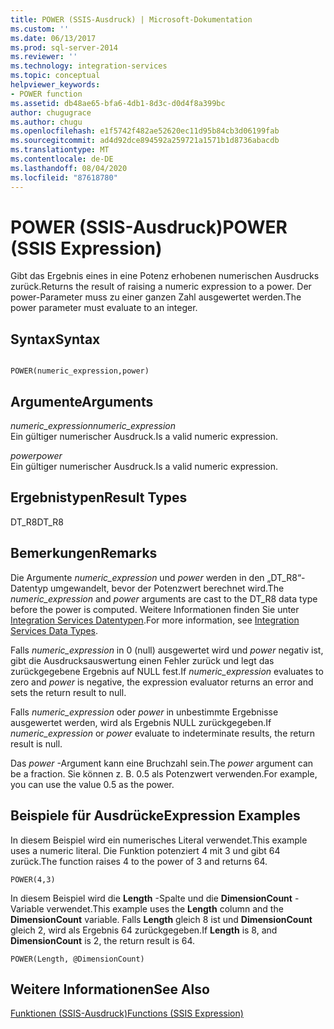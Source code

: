 ```yaml
---
title: POWER (SSIS-Ausdruck) | Microsoft-Dokumentation
ms.custom: ''
ms.date: 06/13/2017
ms.prod: sql-server-2014
ms.reviewer: ''
ms.technology: integration-services
ms.topic: conceptual
helpviewer_keywords:
- POWER function
ms.assetid: db48ae65-bfa6-4db1-8d3c-d0d4f8a399bc
author: chugugrace
ms.author: chugu
ms.openlocfilehash: e1f5742f482ae52620ec11d95b84cb3d06199fab
ms.sourcegitcommit: ad4d92dce894592a259721a1571b1d8736abacdb
ms.translationtype: MT
ms.contentlocale: de-DE
ms.lasthandoff: 08/04/2020
ms.locfileid: "87618780"
---
```

# <a name="power-ssis-expression"></a><span data-ttu-id="4c660-102">POWER (SSIS-Ausdruck)</span><span class="sxs-lookup"><span data-stu-id="4c660-102">POWER (SSIS Expression)</span></span>
  <span data-ttu-id="4c660-103">Gibt das Ergebnis eines in eine Potenz erhobenen numerischen Ausdrucks zurück.</span><span class="sxs-lookup"><span data-stu-id="4c660-103">Returns the result of raising a numeric expression to a power.</span></span> <span data-ttu-id="4c660-104">Der power-Parameter muss zu einer ganzen Zahl ausgewertet werden.</span><span class="sxs-lookup"><span data-stu-id="4c660-104">The power parameter must evaluate to an integer.</span></span>  
  
## <a name="syntax"></a><span data-ttu-id="4c660-105">Syntax</span><span class="sxs-lookup"><span data-stu-id="4c660-105">Syntax</span></span>  
  
```  
  
POWER(numeric_expression,power)  
```  
  
## <a name="arguments"></a><span data-ttu-id="4c660-106">Argumente</span><span class="sxs-lookup"><span data-stu-id="4c660-106">Arguments</span></span>  
 <span data-ttu-id="4c660-107">*numeric_expression*</span><span class="sxs-lookup"><span data-stu-id="4c660-107">*numeric_expression*</span></span>  
 <span data-ttu-id="4c660-108">Ein gültiger numerischer Ausdruck.</span><span class="sxs-lookup"><span data-stu-id="4c660-108">Is a valid numeric expression.</span></span>  
  
 <span data-ttu-id="4c660-109">*power*</span><span class="sxs-lookup"><span data-stu-id="4c660-109">*power*</span></span>  
 <span data-ttu-id="4c660-110">Ein gültiger numerischer Ausdruck.</span><span class="sxs-lookup"><span data-stu-id="4c660-110">Is a valid numeric expression.</span></span>  
  
## <a name="result-types"></a><span data-ttu-id="4c660-111">Ergebnistypen</span><span class="sxs-lookup"><span data-stu-id="4c660-111">Result Types</span></span>  
 <span data-ttu-id="4c660-112">DT_R8</span><span class="sxs-lookup"><span data-stu-id="4c660-112">DT_R8</span></span>  
  
## <a name="remarks"></a><span data-ttu-id="4c660-113">Bemerkungen</span><span class="sxs-lookup"><span data-stu-id="4c660-113">Remarks</span></span>  
 <span data-ttu-id="4c660-114">Die Argumente *numeric_expression* und *power* werden in den „DT_R8“-Datentyp umgewandelt, bevor der Potenzwert berechnet wird.</span><span class="sxs-lookup"><span data-stu-id="4c660-114">The *numeric_expression* and *power* arguments are cast to the DT_R8 data type before the power is computed.</span></span> <span data-ttu-id="4c660-115">Weitere Informationen finden Sie unter [Integration Services Datentypen](../data-flow/integration-services-data-types.md).</span><span class="sxs-lookup"><span data-stu-id="4c660-115">For more information, see [Integration Services Data Types](../data-flow/integration-services-data-types.md).</span></span>  
  
 <span data-ttu-id="4c660-116">Falls *numeric_expression* in 0 (null) ausgewertet wird und *power* negativ ist, gibt die Ausdrucksauswertung einen Fehler zurück und legt das zurückgegebene Ergebnis auf NULL fest.</span><span class="sxs-lookup"><span data-stu-id="4c660-116">If *numeric_expression* evaluates to zero and *power* is negative, the expression evaluator returns an error and sets the return result to null.</span></span>  
  
 <span data-ttu-id="4c660-117">Falls *numeric_expression* oder *power* in unbestimmte Ergebnisse ausgewertet werden, wird als Ergebnis NULL zurückgegeben.</span><span class="sxs-lookup"><span data-stu-id="4c660-117">If *numeric_expression* or *power* evaluate to indeterminate results, the return result is null.</span></span>  
  
 <span data-ttu-id="4c660-118">Das *power* -Argument kann eine Bruchzahl sein.</span><span class="sxs-lookup"><span data-stu-id="4c660-118">The *power* argument can be a fraction.</span></span> <span data-ttu-id="4c660-119">Sie können z. B. 0.5 als Potenzwert verwenden.</span><span class="sxs-lookup"><span data-stu-id="4c660-119">For example, you can use the value 0.5 as the power.</span></span>  
  
## <a name="expression-examples"></a><span data-ttu-id="4c660-120">Beispiele für Ausdrücke</span><span class="sxs-lookup"><span data-stu-id="4c660-120">Expression Examples</span></span>  
 <span data-ttu-id="4c660-121">In diesem Beispiel wird ein numerisches Literal verwendet.</span><span class="sxs-lookup"><span data-stu-id="4c660-121">This example uses a numeric literal.</span></span> <span data-ttu-id="4c660-122">Die Funktion potenziert 4 mit 3 und gibt 64 zurück.</span><span class="sxs-lookup"><span data-stu-id="4c660-122">The function raises 4 to the power of 3 and returns 64.</span></span>  
  
```  
POWER(4,3)  
```  
  
 <span data-ttu-id="4c660-123">In diesem Beispiel wird die **Length** -Spalte und die **DimensionCount** -Variable verwendet.</span><span class="sxs-lookup"><span data-stu-id="4c660-123">This example uses the **Length** column and the **DimensionCount** variable.</span></span> <span data-ttu-id="4c660-124">Falls **Length** gleich 8 ist und **DimensionCount** gleich 2, wird als Ergebnis 64 zurückgegeben.</span><span class="sxs-lookup"><span data-stu-id="4c660-124">If **Length** is 8, and **DimensionCount** is 2, the return result is 64.</span></span>  
  
```  
POWER(Length, @DimensionCount)   
```  
  
## <a name="see-also"></a><span data-ttu-id="4c660-125">Weitere Informationen</span><span class="sxs-lookup"><span data-stu-id="4c660-125">See Also</span></span>  
 [<span data-ttu-id="4c660-126">Funktionen &#40;SSIS-Ausdruck&#41;</span><span class="sxs-lookup"><span data-stu-id="4c660-126">Functions &#40;SSIS Expression&#41;</span></span>](functions-ssis-expression.md)  
  
  
